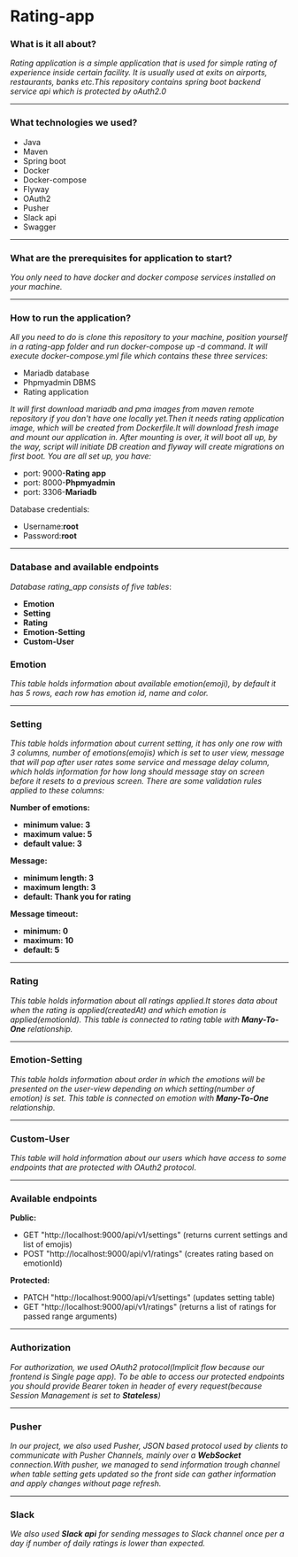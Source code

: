 # Rating-app


### What is it all about?
*Rating application is a simple application that is used for simple
rating of experience inside certain facility. It is usually used at 
exits on airports, restaurants, banks etc.This repository contains spring 
boot backend service api which is protected by oAuth2.0*

---
### What technologies we used?

- Java 
- Maven
- Spring boot
- Docker
- Docker-compose
- Flyway
- OAuth2
- Pusher
- Slack api
- Swagger
---
### What are the prerequisites for application to start?

*You only need to have docker and docker compose services installed 
on your machine.*

---

### How to run the application?
*All you need to do is clone this repository to your machine,
position yourself in a rating-app folder and run docker-compose up -d command.
It will execute docker-compose.yml file which contains these three services*:
- Mariadb database
- Phpmyadmin DBMS
- Rating application

*It will first download mariadb and pma images from maven remote repository if
you don't have one locally yet.Then it needs rating application image, which will
be created from Dockerfile.It will download fresh image and mount our application in.
After mounting is over, it will boot all up, by the way, script will initiate DB creation
and flyway will create migrations on first boot.
You are all set up, you have:*
- port: 9000-**Rating app**
- port: 8000-**Phpmyadmin**
- port: 3306-**Mariadb**

Database credentials:
- Username:**root**
- Password:**root**
---

### Database and available endpoints

*Database rating_app consists of five tables*:
- **Emotion**
- **Setting**
- **Rating**
- **Emotion-Setting**
- **Custom-User**

### Emotion 

*This table holds information about available emotion(emoji), by default 
it has 5 rows, each row has emotion id, name and color.*

---
### Setting

*This table holds information about current setting, it has only one row 
with 3 columns, number of emotions(emojis) which is set to user view,
message that will pop after user rates some service and message delay column,
which holds information for how long should message stay on screen before it 
resets to a previous screen.
There are some validation rules applied to these columns:*

**Number of emotions:**

- **minimum value: 3**
- **maximum value: 5**
- **default value: 3**

**Message:**

- **minimum length: 3**
- **maximum length: 3**
- **default: Thank you for rating**

**Message timeout:**

- **minimum: 0**
- **maximum: 10**
- **default: 5**
---
### Rating

*This table holds information about all ratings applied.It stores data about 
when the rating is applied(createdAt) and which emotion is applied(emotionId).
This table is connected to rating table with **Many-To-One** relationship.*

---
### Emotion-Setting

*This table holds information about order in which the emotions will be presented
on the user-view depending on which setting(number of emotion) is set.
This table is connected on emotion with **Many-To-One** relationship.*

---
### Custom-User

*This table will hold information about our users which have access to some endpoints
that are protected with OAuth2 protocol*.

---
### Available endpoints

**Public:**

- GET "http://localhost:9000/api/v1/settings" (returns current settings and list of emojis)
- POST "http://localhost:9000/api/v1/ratings" (creates rating based on emotionId)

**Protected:**
- PATCH "http://localhost:9000/api/v1/settings" (updates setting table)
- GET "http://localhost:9000/api/v1/ratings" (returns a list of ratings for passed range arguments)

---

### Authorization

*For authorization, we used OAuth2 protocol(Implicit flow because our frontend is Single page app).
To be able to access our protected endpoints you should provide Bearer token
in header of every request(because Session Management is set to **Stateless**)*

---

### Pusher

*In our project, we also used Pusher, JSON based protocol used by clients to communicate with Pusher Channels,
mainly over a ***WebSocket*** connection.With pusher, we managed to send information
trough channel when table setting gets updated so the front side can gather information
and apply changes without page refresh.*

---

### Slack

*We also used ***Slack api*** for sending messages to Slack channel once per a day 
if number of daily ratings is lower than expected.*






